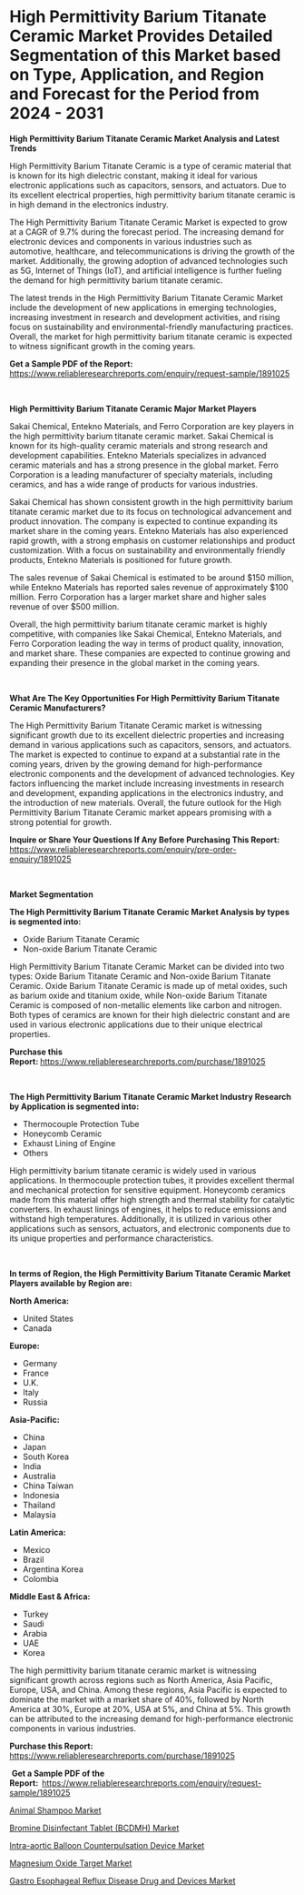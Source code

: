 <p><h1>High Permittivity Barium Titanate Ceramic Market Provides Detailed Segmentation of this Market based on Type, Application, and Region and Forecast for the Period from 2024 - 2031</h1></p><p><strong>High Permittivity Barium Titanate Ceramic Market Analysis and Latest Trends</strong></p>
<p><p>High Permittivity Barium Titanate Ceramic is a type of ceramic material that is known for its high dielectric constant, making it ideal for various electronic applications such as capacitors, sensors, and actuators. Due to its excellent electrical properties, high permittivity barium titanate ceramic is in high demand in the electronics industry.</p><p>The High Permittivity Barium Titanate Ceramic Market is expected to grow at a CAGR of 9.7% during the forecast period. The increasing demand for electronic devices and components in various industries such as automotive, healthcare, and telecommunications is driving the growth of the market. Additionally, the growing adoption of advanced technologies such as 5G, Internet of Things (IoT), and artificial intelligence is further fueling the demand for high permittivity barium titanate ceramic.</p><p>The latest trends in the High Permittivity Barium Titanate Ceramic Market include the development of new applications in emerging technologies, increasing investment in research and development activities, and rising focus on sustainability and environmental-friendly manufacturing practices. Overall, the market for high permittivity barium titanate ceramic is expected to witness significant growth in the coming years.</p></p>
<p><strong>Get a Sample PDF of the Report:&nbsp;</strong> <a href="https://www.reliableresearchreports.com/enquiry/request-sample/1891025">https://www.reliableresearchreports.com/enquiry/request-sample/1891025</a></p>
<p>&nbsp;</p>
<p><strong>High Permittivity Barium Titanate Ceramic Major Market Players</strong></p>
<p><p>Sakai Chemical, Entekno Materials, and Ferro Corporation are key players in the high permittivity barium titanate ceramic market. Sakai Chemical is known for its high-quality ceramic materials and strong research and development capabilities. Entekno Materials specializes in advanced ceramic materials and has a strong presence in the global market. Ferro Corporation is a leading manufacturer of specialty materials, including ceramics, and has a wide range of products for various industries.</p><p>Sakai Chemical has shown consistent growth in the high permittivity barium titanate ceramic market due to its focus on technological advancement and product innovation. The company is expected to continue expanding its market share in the coming years. Entekno Materials has also experienced rapid growth, with a strong emphasis on customer relationships and product customization. With a focus on sustainability and environmentally friendly products, Entekno Materials is positioned for future growth.</p><p>The sales revenue of Sakai Chemical is estimated to be around $150 million, while Entekno Materials has reported sales revenue of approximately $100 million. Ferro Corporation has a larger market share and higher sales revenue of over $500 million.</p><p>Overall, the high permittivity barium titanate ceramic market is highly competitive, with companies like Sakai Chemical, Entekno Materials, and Ferro Corporation leading the way in terms of product quality, innovation, and market share. These companies are expected to continue growing and expanding their presence in the global market in the coming years.</p></p>
<p>&nbsp;</p>
<p><strong>What Are The Key Opportunities For High Permittivity Barium Titanate Ceramic Manufacturers?</strong></p>
<p><p>The High Permittivity Barium Titanate Ceramic market is witnessing significant growth due to its excellent dielectric properties and increasing demand in various applications such as capacitors, sensors, and actuators. The market is expected to continue to expand at a substantial rate in the coming years, driven by the growing demand for high-performance electronic components and the development of advanced technologies. Key factors influencing the market include increasing investments in research and development, expanding applications in the electronics industry, and the introduction of new materials. Overall, the future outlook for the High Permittivity Barium Titanate Ceramic market appears promising with a strong potential for growth.</p></p>
<p><strong>Inquire or Share Your Questions If Any Before Purchasing This Report:</strong> <a href="https://www.reliableresearchreports.com/enquiry/pre-order-enquiry/1891025">https://www.reliableresearchreports.com/enquiry/pre-order-enquiry/1891025</a></p>
<p>&nbsp;</p>
<p><strong>Market Segmentation</strong></p>
<p><strong>The High Permittivity Barium Titanate Ceramic Market Analysis by types is segmented into:</strong></p>
<p><ul><li>Oxide Barium Titanate Ceramic</li><li>Non-oxide Barium Titanate Ceramic</li></ul></p>
<p><p>High Permittivity Barium Titanate Ceramic Market can be divided into two types: Oxide Barium Titanate Ceramic and Non-oxide Barium Titanate Ceramic. Oxide Barium Titanate Ceramic is made up of metal oxides, such as barium oxide and titanium oxide, while Non-oxide Barium Titanate Ceramic is composed of non-metallic elements like carbon and nitrogen. Both types of ceramics are known for their high dielectric constant and are used in various electronic applications due to their unique electrical properties.</p></p>
<p><strong>Purchase this Report:&nbsp;</strong><a href="https://www.reliableresearchreports.com/purchase/1891025">https://www.reliableresearchreports.com/purchase/1891025</a></p>
<p>&nbsp;</p>
<p><strong>The High Permittivity Barium Titanate Ceramic Market Industry Research by Application is segmented into:</strong></p>
<p><ul><li>Thermocouple Protection Tube</li><li>Honeycomb Ceramic</li><li>Exhaust Lining of Engine</li><li>Others</li></ul></p>
<p><p>High permittivity barium titanate ceramic is widely used in various applications. In thermocouple protection tubes, it provides excellent thermal and mechanical protection for sensitive equipment. Honeycomb ceramics made from this material offer high strength and thermal stability for catalytic converters. In exhaust linings of engines, it helps to reduce emissions and withstand high temperatures. Additionally, it is utilized in various other applications such as sensors, actuators, and electronic components due to its unique properties and performance characteristics.</p></p>
<p>&nbsp;</p>
<p><strong>In terms of Region, the High Permittivity Barium Titanate Ceramic Market Players available by Region are:</strong></p>
<p>
    <p> <strong> North America: </strong>
        <ul>
            <li>United States</li>
            <li>Canada</li>
        </ul>
        </p> 
    <p> <strong> Europe: </strong>
        <ul>
            <li>Germany</li>
            <li>France</li>
            <li>U.K.</li>
            <li>Italy</li>
            <li>Russia</li>
        </ul>
        </p> 
    <p> <strong> Asia-Pacific: </strong>
        <ul>
            <li>China</li>
            <li>Japan</li>
            <li>South Korea</li>
            <li>India</li>
            <li>Australia</li>
            <li>China Taiwan</li>
            <li>Indonesia</li>
            <li>Thailand</li>
            <li>Malaysia</li>
        </ul>
        </p> 
    <p> <strong> Latin America: </strong>
        <ul>
            <li>Mexico</li>
            <li>Brazil</li>
            <li>Argentina Korea</li>
            <li>Colombia</li>
        </ul>
        </p> 
    <p> <strong> Middle East & Africa: </strong>
        <ul>
            <li>Turkey</li>
            <li>Saudi</li>
            <li>Arabia</li>
            <li>UAE</li>
            <li>Korea</li>
        </ul>
    </p>
    </p>
<p><p>The high permittivity barium titanate ceramic market is witnessing significant growth across regions such as North America, Asia Pacific, Europe, USA, and China. Among these regions, Asia Pacific is expected to dominate the market with a market share of 40%, followed by North America at 30%, Europe at 20%, USA at 5%, and China at 5%. This growth can be attributed to the increasing demand for high-performance electronic components in various industries.</p></p>
<p><strong>Purchase this Report: </strong><a href="https://www.reliableresearchreports.com/purchase/1891025">https://www.reliableresearchreports.com/purchase/1891025</a></p>
<p>&nbsp;<strong>Get a Sample PDF of the Report:&nbsp;&nbsp;</strong><a href="https://www.reliableresearchreports.com/enquiry/request-sample/1891025">https://www.reliableresearchreports.com/enquiry/request-sample/1891025</a></p>
<p><strong></strong></p>
<p><p><a href="https://view.publitas.com/reportprime-1/animal-shampoo-market-size-furnishes-valuable-information-encompassing-market-share-market-trends-and-projections-spanning-from-2024-to-2031/">Animal Shampoo Market</a></p><p><a href="https://metal-farmhouse-e95.notion.site/Decoding-the-Bromine-Disinfectant-Tablet-BCDMH-Market-A-Deep-Dive-into-the-Latest-Market-Trends--5177ea952a714f24b2a7ca3a08fbb262">Bromine Disinfectant Tablet (BCDMH) Market</a></p><p><a href="https://extreme-scabiosa-c81.notion.site/Intra-aortic-Balloon-Counterpulsation-Device-Market-Size-Market-Share-and-Global-Market-Analysis-Re-c475945df79d43a19c9a659d1d7676ee">Intra-aortic Balloon Counterpulsation Device Market</a></p><p><a href="https://view.publitas.com/reportprime-1/magnesium-oxide-target-market-share-market-new-trends-analysis-report-by-type-by-application-by-end-use-by-region-and-segment-forecasts-2024-2031/">Magnesium Oxide Target Market</a></p><p><a href="https://summer-dogwood-3e9.notion.site/Gastro-Esophageal-Reflux-Disease-Drug-and-Devices-Market-Share-Market-New-Trends-Analysis-Report-B-6ca7e4f202584907a20e33990f420fb2">Gastro Esophageal Reflux Disease Drug and Devices Market</a></p></p>